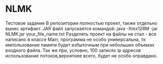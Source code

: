 # NLMK
Тестовое задание
В репозитории полностью проект, также отдельно вынес артифакт.
JAR файл запускается командой:
java -Xmx128M -jar NLMK.jar your_file_name.txt
Разделять проект на файлы не стал - все написано в классе Main, программа не особо универсальна, тк импользование памяти будет избыточным при небольших объемах входного файла. Так же при, условно, 100 записях ip адресов использование потоков,вероятнее всего, будет не особо оправдано. 
